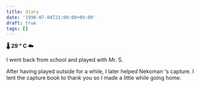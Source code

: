 ```yaml
---
title: diary
date: '1990-07-04T21:00:00+09:00'
draft: true
tags: []
---
```


**🌡 29 ° C ☁**

I went back from school and played with Mr. S.

After having played outside for a while, I later helped Nekoman 's capture. I lent the capture book to thank you so I made a little while going home.
